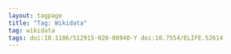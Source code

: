 ```yaml
---
layout: tagpage
title: "Tag: Wikidata"
tag: wikidata
tags: doi:10.1186/S12915-020-00940-Y doi:10.7554/ELIFE.52614
---
```


